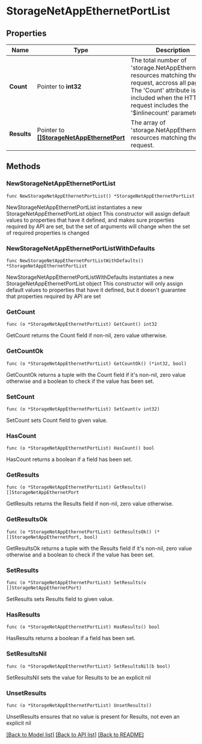 # StorageNetAppEthernetPortList

## Properties

Name | Type | Description | Notes
------------ | ------------- | ------------- | -------------
**Count** | Pointer to **int32** | The total number of &#39;storage.NetAppEthernetPort&#39; resources matching the request, accross all pages. The &#39;Count&#39; attribute is included when the HTTP GET request includes the &#39;$inlinecount&#39; parameter. | [optional] 
**Results** | Pointer to [**[]StorageNetAppEthernetPort**](StorageNetAppEthernetPort.md) | The array of &#39;storage.NetAppEthernetPort&#39; resources matching the request. | [optional] 

## Methods

### NewStorageNetAppEthernetPortList

`func NewStorageNetAppEthernetPortList() *StorageNetAppEthernetPortList`

NewStorageNetAppEthernetPortList instantiates a new StorageNetAppEthernetPortList object
This constructor will assign default values to properties that have it defined,
and makes sure properties required by API are set, but the set of arguments
will change when the set of required properties is changed

### NewStorageNetAppEthernetPortListWithDefaults

`func NewStorageNetAppEthernetPortListWithDefaults() *StorageNetAppEthernetPortList`

NewStorageNetAppEthernetPortListWithDefaults instantiates a new StorageNetAppEthernetPortList object
This constructor will only assign default values to properties that have it defined,
but it doesn't guarantee that properties required by API are set

### GetCount

`func (o *StorageNetAppEthernetPortList) GetCount() int32`

GetCount returns the Count field if non-nil, zero value otherwise.

### GetCountOk

`func (o *StorageNetAppEthernetPortList) GetCountOk() (*int32, bool)`

GetCountOk returns a tuple with the Count field if it's non-nil, zero value otherwise
and a boolean to check if the value has been set.

### SetCount

`func (o *StorageNetAppEthernetPortList) SetCount(v int32)`

SetCount sets Count field to given value.

### HasCount

`func (o *StorageNetAppEthernetPortList) HasCount() bool`

HasCount returns a boolean if a field has been set.

### GetResults

`func (o *StorageNetAppEthernetPortList) GetResults() []StorageNetAppEthernetPort`

GetResults returns the Results field if non-nil, zero value otherwise.

### GetResultsOk

`func (o *StorageNetAppEthernetPortList) GetResultsOk() (*[]StorageNetAppEthernetPort, bool)`

GetResultsOk returns a tuple with the Results field if it's non-nil, zero value otherwise
and a boolean to check if the value has been set.

### SetResults

`func (o *StorageNetAppEthernetPortList) SetResults(v []StorageNetAppEthernetPort)`

SetResults sets Results field to given value.

### HasResults

`func (o *StorageNetAppEthernetPortList) HasResults() bool`

HasResults returns a boolean if a field has been set.

### SetResultsNil

`func (o *StorageNetAppEthernetPortList) SetResultsNil(b bool)`

 SetResultsNil sets the value for Results to be an explicit nil

### UnsetResults
`func (o *StorageNetAppEthernetPortList) UnsetResults()`

UnsetResults ensures that no value is present for Results, not even an explicit nil

[[Back to Model list]](../README.md#documentation-for-models) [[Back to API list]](../README.md#documentation-for-api-endpoints) [[Back to README]](../README.md)


